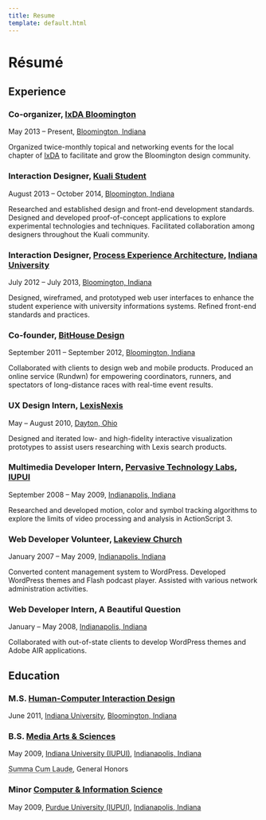 ```yaml
---
title: Resume
template: default.html
---
```


# R&eacute;sum&eacute;

## Experience

### Co-organizer, [IxDA Bloomington](http://www.meetup.com/IxDA-Bloomington/)

<time datetime="2013-05">May 2013</time> &ndash; Present,
[Bloomington, Indiana](http://en.wikipedia.org/wiki/Bloomington,_Indiana)

Organized twice-monthly topical and networking events for the local chapter of
[IxDA](http://ixda.org 'Interaction Design Association') to facilitate
and grow the Bloomington design community.

### Interaction Designer, [Kuali Student](http://www.kuali.org/ks)

<time datetime="2013-08">August 2013</time> &ndash; <time datetime="2014-10">October 2014</time>,
[Bloomington, Indiana](http://en.wikipedia.org/wiki/Bloomington,_Indiana)

Researched and established design and front-end development standards.
Designed and developed proof-of-concept applications to explore experimental technologies and techniques.
Facilitated collaboration among designers throughout the Kuali community.

### Interaction Designer, [Process Experience Architecture](http://pxa.iu.edu), [Indiana University](http://iu.edu)

<time datetime="2012-07">July 2012</time> &ndash; <time datetime="2013-07">July 2013</time>,
[Bloomington, Indiana](http://en.wikipedia.org/wiki/Bloomington,_Indiana)

Designed, wireframed, and prototyped web user interfaces to enhance the student
experience with university informations systems.
Refined front-end standards and practices.

### Co-founder, [BitHouse Design](http://bithousedesign.com)

<time datetime="2011-09">September 2011</time> &ndash; <time datetime="2012-09">September 2012</time>,
[Bloomington, Indiana](http://en.wikipedia.org/wiki/Bloomington,_Indiana)

Collaborated with clients to design web and mobile products.
Produced an online service (Rundwn) for empowering coordinators,
runners, and spectators of long-distance races with real-time event results.

### UX Design Intern, [LexisNexis](http://www.lexisnexis.com)

<time datetime="2010-05">May</time> &ndash; <time datetime="2010-08">August 2010</time>,
[Dayton, Ohio](http://en.wikipedia.org/wiki/Dayton,_Ohio)

Designed and iterated low- and high-fidelity interactive visualization prototypes
to assist users researching with Lexis search products.

### Multimedia Developer Intern, [Pervasive Technology Labs](http://vis.iu.edu), [IUPUI](http://www.iupui.edu 'Indiana University-Purdue University Indianapolis')

<time datetime="2008-09">September 2008</time> &ndash; <time datetime="2009-05">May 2009</time>,
[Indianapolis, Indiana](http://en.wikipedia.org/wiki/Indianapolis)

Researched and developed motion, color and symbol tracking algorithms to explore
the limits of video processing and analysis in ActionScript 3.

### Web Developer Volunteer, [Lakeview Church](http://www.lakeviewchurch.org)

<time datetime="2007-01">January 2007</time> &ndash; <time datetime="2009-05">May 2009</time>,
[Indianapolis, Indiana](http://en.wikipedia.org/wiki/Indianapolis)

Converted content management system to WordPress.
Developed WordPress themes and Flash podcast player.
Assisted with various network administration activities.

### Web Developer Intern, A Beautiful Question

<time datetime="2008-01">January</time> &ndash; <time datetime="2008-05">May 2008</time>,
[Indianapolis, Indiana](http://en.wikipedia.org/wiki/Indianapolis)

Collaborated with out-of-state clients to develop WordPress themes and Adobe AIR
applications.

## Education

### M.S. [Human-Computer Interaction Design](http://hcid.informatics.indiana.edu)

<time datetime="2011-06">June 2011</time>,
[Indiana University](http://iu.edu),
[Bloomington, Indiana](http://en.wikipedia.org/wiki/Bloomington,_Indiana)

### B.S. [Media Arts & Sciences](http://soic.iupui.edu/undergraduate/degrees/media-arts/)

<time datetime="2009-05">May 2009</time>,
[Indiana University (IUPUI)](http://iupui.edu),
[Indianapolis, Indiana](http://en.wikipedia.org/wiki/Indianapolis)

<abbr title="With Highest Honors">Summa Cum Laude</abbr>,
General Honors

### Minor [Computer & Information Science](http://cs.iupui.edu)

<time datetime="2009-05">May 2009</time>,
[Purdue University (IUPUI)](http://iupui.edu),
[Indianapolis, Indiana](http://en.wikipedia.org/wiki/Indianapolis)
